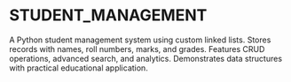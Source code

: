 # STUDENT_MANAGEMENT
A Python student management system using custom linked lists. Stores records with names, roll numbers, marks, and grades. Features CRUD operations, advanced search, and analytics. Demonstrates data structures with practical educational application.
